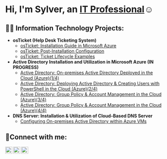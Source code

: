 <h1>Hi, I'm Sylver, an <a href="https://linkedin.com/in/Josh">IT Professional</a>☺</h1>

<h2>👨‍💻 Information Technology Projects:</h2>

- <b>osTicket (Help Desk Ticketing System)</b>
  - [osTicket: Installation Guide in Microsoft Azure](https://github.com/sylvernbrown/osticket-prereqs)
  - [osTicket: Post-Installation Configuration](https://github.com/sylvernbrown/osticket-post-installation-config)
  - [osTicket: Ticket Lifecycle Examples](https://github.com/joshmadakorcc/ticket-lifecycle)
- <b>Active Directory Installation and Utilization in Microsoft Azure (IN PROGRESS)</b>
  - [Active Directory: On-premises Active Directory Deployed in the Cloud (Azure)(1/4)](https://github.com/sylvernbrown/azure-ad-1)
  - [Active Directory: Deploying Active Directory & Creating Users with PowerShell in the Cloud (Azure)(2/4)](https://github.com/sylvernbrown/azure-ad-2)
  - [Active Directory: Group Policy & Account Management in the Cloud (Azure)(3/4)](https://github.com/sylvernbrown/azure-ad-3)
  - [Active Directory: Group Policy & Account Management in the Cloud (Azure)(4/4)](https://github.com/sylvernbrown/azure-ad-3)
- <b>DNS Server: Installation & Utilization of Cloud-Based DNS Server</b>
  - [Configuring On-premises Active Directory within Azure VMs](https://github.com/joshmadakorcc/configure-ad)

<h2>🤳Connect with me:</h2>

[<img align="left" alt="Josh | Twitter" width="22px" src="https://cdn.jsdelivr.net/npm/simple-icons@v3/icons/twitter.svg" />][twitter]
[<img align="left" alt="Josh | LinkedIn" width="22px" src="https://cdn.jsdelivr.net/npm/simple-icons@v3/icons/linkedin.svg" />][linkedin]
[<img align="left" alt="Josh | Instagram" width="22px" src="https://cdn.jsdelivr.net/npm/simple-icons@v3/icons/instagram.svg" />][instagram]

[twitter]: https://twitter.com/Josh
[instagram]: https://www.instagram.com/Josh
[linkedin]: https://linkedin.com/in/Josh
